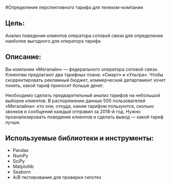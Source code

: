 #Определение перспективного тарифа для телеком-компании

## Цель:

Анализ поведения клиентов оператора сотовой связи для определения наиболее выгодного для оператора тарифа

## Описание:

Вы компании «Мегалайн» — федерального оператора сотовой связи. Клиентам предлагают два тарифных плана: «Смарт» и «Ультра». Чтобы скорректировать рекламный бюджет, коммерческий департамент хочет понять, какой тариф приносит больше денег.

Необходимо сделать предварительный анализ тарифов на небольшой выборке клиентов. В распоряжении данные 500 пользователей «Мегалайна»: кто они, откуда, каким тарифом пользуются, сколько звонков и сообщений каждый отправил за 2018-й год. Нужно проанализировать поведение клиентов и сделать вывод — какой тариф лучше.

## Используемые библиотеки и инструменты:

- Pandas
- NumPy
- SciPy
- Matplotlib
- Seaborn
- A/B тестирование для проверки гипотез 
